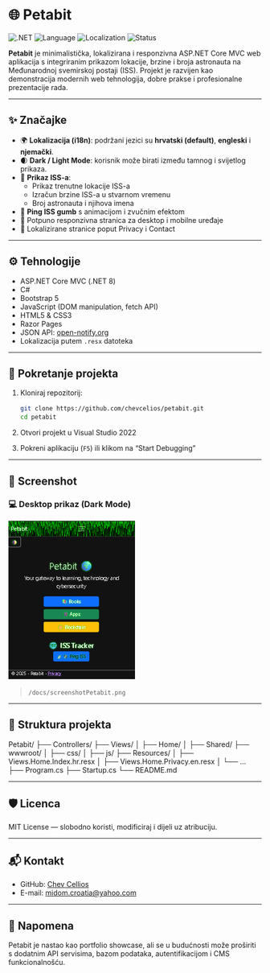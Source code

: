 ﻿# 🌐 Petabit

![.NET](https://img.shields.io/badge/.NET-8.0-blueviolet)
![Language](https://img.shields.io/badge/language-C%23-orange)
![Localization](https://img.shields.io/badge/i18n-3%20languages-green)
![Status](https://img.shields.io/badge/status-active-success)


**Petabit** je minimalistička, lokalizirana i responzivna ASP.NET Core MVC web aplikacija s integriranim prikazom lokacije, brzine i broja astronauta na Međunarodnoj svemirskoj postaji (ISS). Projekt je razvijen kao demonstracija modernih web tehnologija, dobre prakse i profesionalne prezentacije rada.

---

## ✨ Značajke

- 🌍 **Lokalizacija (i18n)**: podržani jezici su **hrvatski (default)**, **engleski** i **njemački**.
- 🌒 **Dark / Light Mode**: korisnik može birati između tamnog i svijetlog prikaza.
- 📡 **Prikaz ISS-a**:  
  - Prikaz trenutne lokacije ISS-a  
  - Izračun brzine ISS-a u stvarnom vremenu  
  - Broj astronauta i njihova imena  
- 🛜 **Ping ISS gumb** s animacijom i zvučnim efektom
- 📱 Potpuno responzivna stranica za desktop i mobilne uređaje
- 📄 Lokalizirane stranice poput Privacy i Contact

---

## ⚙️ Tehnologije

- ASP.NET Core MVC (.NET 8)
- C#
- Bootstrap 5
- JavaScript (DOM manipulation, fetch API)
- HTML5 & CSS3
- Razor Pages
- JSON API: [open-notify.org](https://open-notify.org/)
- Lokalizacija putem `.resx` datoteka

---

## 🚀 Pokretanje projekta

1. Kloniraj repozitorij:
    ```bash
    git clone https://github.com/chevcelios/petabit.git
    cd petabit
    ```

2. Otvori projekt u Visual Studio 2022

3. Pokreni aplikaciju (`F5`) ili klikom na “Start Debugging”

---

## 📸 Screenshot

### 💻 Desktop prikaz (Dark Mode)
![Petabit Dark Desktop](./docs/screenshotPetabit.png)
> `/docs/screenshotPetabit.png`  


---

## 📁 Struktura projekta

Petabit/
├── Controllers/
├── Views/
│ ├── Home/
│ ├── Shared/
├── wwwroot/
│ ├── css/
│ ├── js/
├── Resources/
│ ├── Views.Home.Index.hr.resx
│ ├── Views.Home.Privacy.en.resx
│ └── ...
├── Program.cs
├── Startup.cs
└── README.md


---

## 🛡️ Licenca

MIT License — slobodno koristi, modificiraj i dijeli uz atribuciju.

---

## 📬 Kontakt

- GitHub: [Chev Cellios](https://github.com/chevcellios)
- E-mail: [midom.croatia@yahoo.com](mailto:midom.croatia@yahoo.com)

---

## 🌟 Napomena

Petabit je nastao kao portfolio showcase, ali se u budućnosti može proširiti s dodatnim API servisima, bazom podataka, autentifikacijom i CMS funkcionalnošću.

